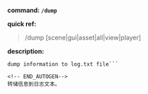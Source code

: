<!-- BEGIN_AUTOGEN: do NOT edit in this block -->

**command: `/dump`**

**quick ref:**
> /dump [scene|gui|asset|all|view|player]

**description:**

```
dump information to log.txt file```

<!-- END_AUTOGEN-->
转储信息到日志文本。